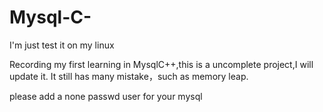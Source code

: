# Mysql-C-
I'm just test it on my linux

Recording my first learning in MysqlC++,this is a uncomplete project,I will update it.
It still has many mistake，such as memory leap.

please add a none passwd user for your mysql

